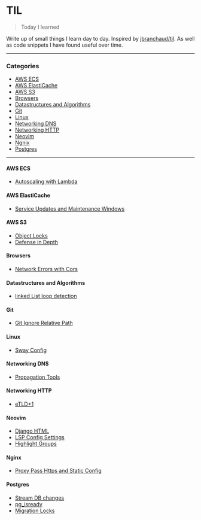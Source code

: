 # TIL
> Today I learned

Write up of small things I learn day to day. Inspired by [jbranchaud/til](https://github.com/jbranchaud/til).
As well as code snippets I have found useful over time.

---
### Categories
- [AWS ECS](#aws-ecs)
- [AWS ElastiCache](#aws-elasticache)
- [AWS S3](#aws-s3)
- [Browsers](#browsers)
- [Datastructures and Algorithms](#datastructures-and-algorithms)
- [Git](#git)
- [Linux](#linux)
- [Networking DNS](#networking-dns)
- [Networking HTTP](#networking-http)
- [Neovim](#neovim)
- [Ngnix](#nginx)
- [Postgres](#postgres)

----
#### AWS ECS
- [Autoscaling with Lambda](aws/ecs/autoscaling-with-lambda.md)

#### AWS ElastiCache
- [Service Updates and Maintenance Windows](aws/elasticache/service-updates-and-maintenance-windows.md)

#### AWS S3
- [Object Locks](aws/s3/object-locks.md)
- [Defense in Depth](aws/s3/defense-in-depth.md)

#### Browsers
- [Network Errors with Cors](browsers/network-errors-with-cors.md)

#### Datastructures and Algorithms
- [linked List loop detection](dsa/linked-list/loop-detection.md)

#### Git
- [Git Ignore Relative Path](git/git-ignore-relative.md)

#### Linux
- [Sway Config](linux/window-managers/sway-config.md)

#### Networking DNS
- [Propagation Tools](networking/dns/propagation-tools.md)

#### Networking HTTP
- [eTLD+1](networking/http/etld+1.md)

#### Neovim
- [Django HTML](neovim/django-html.md)
- [LSP Config Settings](neovim/lsp-config-settings.md)
- [Highlight Groups](neovim/highlight-groups.md)

#### Nginx
- [Proxy Pass Https and Static Config](nginx/proxy-pass-https-and-static-config.md)

#### Postgres
- [Stream DB changes](postgres/stream-db-changes.md)
- [pg_isready](postgres/pg_isready.md)
- [Migration Locks](postgres/migration_locks.md)
